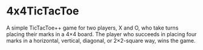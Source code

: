 # 4x4TicTacToe
A simple TicTacToe++ game for two players, X and O, who take turns placing their marks in a 4×4 board. The player who succeeds in placing four marks in a horizontal, vertical, diagonal, or 2×2-square way, wins the game.
